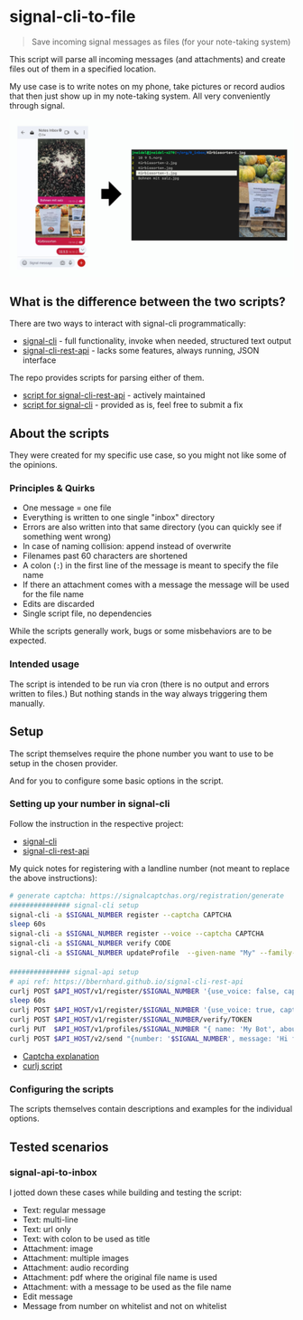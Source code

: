 # signal-cli-to-file

> Save incoming signal messages as files (for your note-taking system)

This script will parse all incoming messages (and attachments) and create files
out of them in a specified location.

My use case is to write notes on my phone, take pictures or record audios that
then just show up in my note-taking system. All very conveniently through
signal.

![Demo](demo.png)

## What is the difference between the two scripts?

There are two ways to interact with signal-cli programmatically:

- [signal-cli](https://github.com/AsamK/signal-cli) - full functionality, invoke when needed, structured text output
- [signal-cli-rest-api](https://github.com/bbernhard/signal-cli-rest-api) - lacks some features, always running, JSON interface

The repo provides scripts for parsing either of them.

- [script for signal-cli-rest-api](signal-api-to-inbox) - actively maintained
- [script for signal-cli](signal-cli-to-inbox) - provided as is, feel free to submit a fix

## About the scripts

They were created for my specific use case, so you might not like some of the
opinions.

### Principles & Quirks

- One message = one file
- Everything is written to one single "inbox" directory
- Errors are also written into that same directory (you can quickly see if something went wrong)
- In case of naming collision: append instead of overwrite
- Filenames past 60 characters are shortened
- A colon (`:`) in the first line of the message is meant to specify the file name
- If there an attachment comes with a message the message will be used for the file name
- Edits are discarded
- Single script file, no dependencies

While the scripts generally work, bugs or some misbehaviors are to be expected.

### Intended usage

The script is intended to be run via cron (there is no output and errors written to files.)
But nothing stands in the way always triggering them manually.

## Setup

The script themselves require the phone number you want to use to be setup in
the chosen provider.

And for you to configure some basic options in the script.

### Setting up your number in signal-cli

Follow the instruction in the respective project:
- [signal-cli](https://github.com/AsamK/signal-cli?tab=readme-ov-file#usage)
- [signal-cli-rest-api](https://github.com/bbernhard/signal-cli-rest-api?tab=readme-ov-file#getting-started)

My quick notes for registering with a landline number (not meant to replace the
above instructions):

```sh
# generate captcha: https://signalcaptchas.org/registration/generate
############### signal-cli setup
signal-cli -a $SIGNAL_NUMBER register --captcha CAPTCHA
sleep 60s
signal-cli -a $SIGNAL_NUMBER register --voice --captcha CAPTCHA
signal-cli -a $SIGNAL_NUMBER verify CODE
signal-cli -a $SIGNAL_NUMBER updateProfile  --given-name "My" --family-name "Bot" --about "Beep Boop, I'm automated" --avatar inbox.png

############### signal-api setup
# api ref: https://bbernhard.github.io/signal-cli-rest-api
curlj POST $API_HOST/v1/register/$SIGNAL_NUMBER '{use_voice: false, captcha: "CAPTCHA"}'
sleep 60s
curlj POST $API_HOST/v1/register/$SIGNAL_NUMBER '{use_voice: true, captcha: "CAPTCHA"}'
curlj POST $API_HOST/v1/register/$SIGNAL_NUMBER/verify/TOKEN
curlj PUT  $API_HOST/v1/profiles/$SIGNAL_NUMBER "{ name: 'My Bot', about: 'Beep boop 🤖. I'm automated.', base64_avatar: '$(cat inbox.png | base64 -w0 -)' }"
curlj POST $API_HOST/v2/send "{number: '$SIGNAL_NUMBER', message: 'Hi from the API', recipients: ['YOUR_NUMBER']}"
```

- [Captcha explanation](https://github.com/AsamK/signal-cli/wiki/Registration-with-captcha)
- [curlj script](https://github.com/jneidel/dotfiles/blob/master/scripts/curlj)

### Configuring the scripts

The scripts themselves contain descriptions and examples for the individual
options.

## Tested scenarios
### signal-api-to-inbox

I jotted down these cases while building and testing the script:

- Text: regular message
- Text: multi-line
- Text: url only
- Text: with colon to be used as title
- Attachment: image
- Attachment: multiple images
- Attachment: audio recording
- Attachment: pdf where the original file name is used
- Attachment: with a message to be used as the file name
- Edit message
- Message from number on whitelist and not on whitelist
